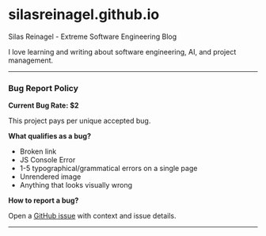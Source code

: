 # silasreinagel.github.io

Silas Reinagel - Extreme Software Engineering Blog

I love learning and writing about software engineering, AI, and project management.

----

### Bug Report Policy

**Current Bug Rate: $2**

This project pays per unique accepted bug. 

**What qualifies as a bug?**
- Broken link
- JS Console Error
- 1-5 typographical/grammatical errors on a single page
- Unrendered image
- Anything that looks visually wrong

**How to report a bug?**

Open a [GitHub issue](https://github.com/silasreinagel/silasreinagel.github.io/issues) with context and issue details.

----
